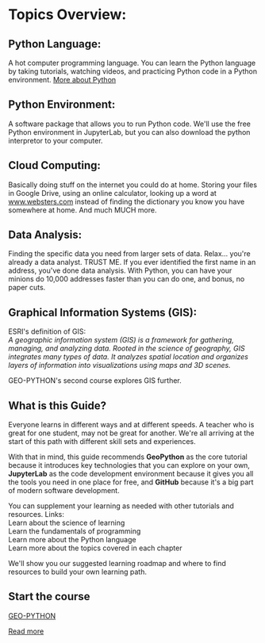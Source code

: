 # Topics Overview:


## Python Language:  
A hot computer programming language. You can learn the Python language by taking tutorials, watching videos, and practicing Python code in a Python environment.
[More about Python](what_is_python.md)  

## Python Environment:   
A software package that allows you to run Python code. We'll use the free Python environment in JupyterLab, but you can also download the python interpretor to your computer.  

## Cloud Computing: 
Basically doing stuff on the internet you could do at home. Storing your files in Google Drive, using an online calculator, looking up a word at www.websters.com instead of finding the dictionary you know you have somewhere at home. And much MUCH more.

## Data Analysis:
Finding the specific data you need from larger sets of data. Relax... you're already a data analyst. TRUST ME. If you ever identified the first name in an address, you've done data analysis. With Python, you can have your minions do 10,000 addresses faster than you can do one, and bonus, no paper cuts.

## Graphical Information Systems (GIS):
ESRI's definition of GIS:  
*A geographic information system (GIS) is a framework for gathering, managing, and analyzing data. Rooted in the science of geography, GIS integrates many types of data. It analyzes spatial location and organizes layers of information into visualizations using maps and 3D scenes.*

GEO-PYTHON's second course explores GIS further.  
## What is this Guide?
Everyone learns in different ways and at different speeds. A teacher who is great for one student, may not be great for another. We're all arriving at the start of this path with different skill sets and experiences.

With that in mind, this guide recommends **GeoPython** as the core tutorial because it introduces key technologies that you can explore on your own,  **JupyterLab** as the code development environment because it gives you all the tools you need in one place for free, and **GitHub** because it's a big part of modern software development.

You can supplement your learning as needed with other tutorials and resources. 
Links:  
Learn about the science of learning  
Learn the fundamentals of programming  
Learn more about the Python language  
Learn more about the topics covered in each chapter  


We'll show you our suggested learning roadmap and where to find resources to build your own learning path.


## Start the course
[  GEO-PYTHON  ](https://geo-python-site.readthedocs.io/en/latest/)  

[  Read more  ](read_more.md)  


